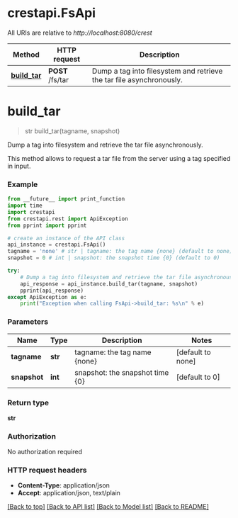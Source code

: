 # crestapi.FsApi

All URIs are relative to *http://localhost:8080/crest*

Method | HTTP request | Description
------------- | ------------- | -------------
[**build_tar**](FsApi.md#build_tar) | **POST** /fs/tar | Dump a tag into filesystem and retrieve the tar file asynchronously.


# **build_tar**
> str build_tar(tagname, snapshot)

Dump a tag into filesystem and retrieve the tar file asynchronously.

This method allows to request a tar file from the server using a tag specified in input.

### Example
```python
from __future__ import print_function
import time
import crestapi
from crestapi.rest import ApiException
from pprint import pprint

# create an instance of the API class
api_instance = crestapi.FsApi()
tagname = 'none' # str | tagname: the tag name {none} (default to none)
snapshot = 0 # int | snapshot: the snapshot time {0} (default to 0)

try:
    # Dump a tag into filesystem and retrieve the tar file asynchronously.
    api_response = api_instance.build_tar(tagname, snapshot)
    pprint(api_response)
except ApiException as e:
    print("Exception when calling FsApi->build_tar: %s\n" % e)
```

### Parameters

Name | Type | Description  | Notes
------------- | ------------- | ------------- | -------------
 **tagname** | **str**| tagname: the tag name {none} | [default to none]
 **snapshot** | **int**| snapshot: the snapshot time {0} | [default to 0]

### Return type

**str**

### Authorization

No authorization required

### HTTP request headers

 - **Content-Type**: application/json
 - **Accept**: application/json, text/plain

[[Back to top]](#) [[Back to API list]](../README.md#documentation-for-api-endpoints) [[Back to Model list]](../README.md#documentation-for-models) [[Back to README]](../README.md)

